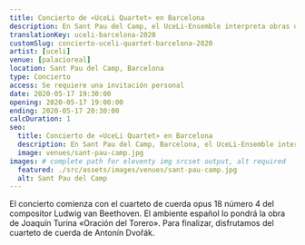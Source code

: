```yaml
---
title: Concierto de «UceLi Quartet» en Barcelona
description: En Sant Pau del Camp, el UceLi-Ensemble interpreta obras de Ludwig van Beethoven, Joaquín Turina y Antonín Dvořák.
translationKey: uceli-barcelona-2020
customSlug: concierto-uceli-quartet-barcelona-2020
artist: [uceli]
venue: [palacioreal]
location: Sant Pau del Camp, Barcelona
type: Concierto
access: Se requiere una invitación personal
date: 2020-05-17 19:30:00
opening: 2020-05-17 19:00:00
ending: 2020-05-17 20:30:00
calcDuration: 1
seo:
  title: Concierto de «UceLi Quartet» en Barcelona
  description: En Sant Pau del Camp, Barcelona, el UceLi-Ensemble interpreta obras de Ludwig van Beethoven, Joaquín Turina y Antonín Dvořák.
  image: venues/sant-pau-camp.jpg
images: # complete path for eleventy img srcset output, alt required
  featured: ./src/assets/images/venues/sant-pau-camp.jpg
  alt: Sant Pau del Camp
---
```


El concierto comienza con el cuarteto de cuerda opus 18 número 4 del compositor Ludwig van Beethoven.
El ambiente español lo pondrá la obra de Joaquín Turina «Oración del Torero».
Para finalizar, disfrutamos del cuarteto de cuerda de Antonín Dvořák.
